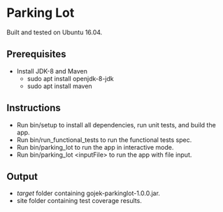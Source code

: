 # Parking Lot

Built and tested on Ubuntu 16.04. 
## Prerequisites
*	Install JDK-8 and Maven
	*	sudo apt install openjdk-8-jdk
	*	sudo apt install maven

## Instructions
*	Run bin/setup to install all dependencies, run unit tests, and build the app.
*	Run bin/run_functional_tests to run the functional tests spec.
*	Run bin/parking_lot to run the app in interactive mode. 
*	Run bin/parking_lot <inputFile\> to run the app with file input. 
 
## Output
*	*target* folder containing gojek-parkinglot-1.0.0.jar.
*	site folder containing test coverage results. 
